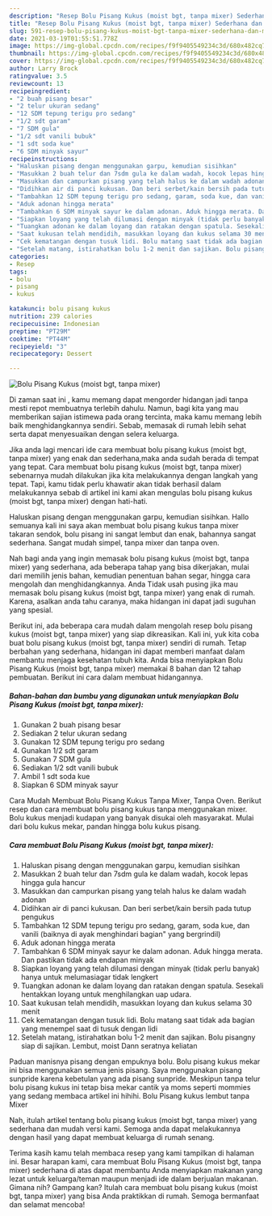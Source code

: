 ```yaml
---
description: "Resep Bolu Pisang Kukus (moist bgt, tanpa mixer) Sederhana dan Mudah Dibuat"
title: "Resep Bolu Pisang Kukus (moist bgt, tanpa mixer) Sederhana dan Mudah Dibuat"
slug: 591-resep-bolu-pisang-kukus-moist-bgt-tanpa-mixer-sederhana-dan-mudah-dibuat
date: 2021-03-19T01:55:51.778Z
image: https://img-global.cpcdn.com/recipes/f9f9405549234c3d/680x482cq70/bolu-pisang-kukus-moist-bgt-tanpa-mixer-foto-resep-utama.jpg
thumbnail: https://img-global.cpcdn.com/recipes/f9f9405549234c3d/680x482cq70/bolu-pisang-kukus-moist-bgt-tanpa-mixer-foto-resep-utama.jpg
cover: https://img-global.cpcdn.com/recipes/f9f9405549234c3d/680x482cq70/bolu-pisang-kukus-moist-bgt-tanpa-mixer-foto-resep-utama.jpg
author: Larry Brock
ratingvalue: 3.5
reviewcount: 13
recipeingredient:
- "2 buah pisang besar"
- "2 telur ukuran sedang"
- "12 SDM tepung terigu pro sedang"
- "1/2 sdt garam"
- "7 SDM gula"
- "1/2 sdt vanili bubuk"
- "1 sdt soda kue"
- "6 SDM minyak sayur"
recipeinstructions:
- "Haluskan pisang dengan menggunakan garpu, kemudian sisihkan"
- "Masukkan 2 buah telur dan 7sdm gula ke dalam wadah, kocok lepas hingga gula hancur"
- "Masukkan dan campurkan pisang yang telah halus ke dalam wadah adonan"
- "Didihkan air di panci kukusan. Dan beri serbet/kain bersih pada tutup pengukus"
- "Tambahkan 12 SDM tepung terigu pro sedang, garam, soda kue, dan vanili (baiknya di ayak menghindari bagian&#34; yang bergrindil)"
- "Aduk adonan hingga merata"
- "Tambahkan 6 SDM minyak sayur ke dalam adonan. Aduk hingga merata. Dan pastikan tidak ada endapan minyak"
- "Siapkan loyang yang telah dilumasi dengan minyak (tidak perlu banyak) hanya untuk melumasiagar tidak lengkert"
- "Tuangkan adonan ke dalam loyang dan ratakan dengan spatula. Sesekali hentakkan loyang untuk menghilangkan uap udara."
- "Saat kukusan telah mendidih, masukkan loyang dan kukus selama 30 menit"
- "Cek kematangan dengan tusuk lidi. Bolu matang saat tidak ada bagian yang menempel saat di tusuk dengan lidi"
- "Setelah matang, istirahatkan bolu 1-2 menit dan sajikan. Bolu pisangny siap di sajikan. Lembut, moist Dann seratnya keliatan"
categories:
- Resep
tags:
- bolu
- pisang
- kukus

katakunci: bolu pisang kukus 
nutrition: 239 calories
recipecuisine: Indonesian
preptime: "PT29M"
cooktime: "PT44M"
recipeyield: "3"
recipecategory: Dessert

---
```



![Bolu Pisang Kukus (moist bgt, tanpa mixer)](https://img-global.cpcdn.com/recipes/f9f9405549234c3d/680x482cq70/bolu-pisang-kukus-moist-bgt-tanpa-mixer-foto-resep-utama.jpg)

Di zaman  saat ini , kamu memang dapat mengorder hidangan jadi tanpa mesti repot membuatnya terlebih dahulu. Namun, bagi kita yang mau memberikan sajian istimewa pada orang tercinta, maka kamu memang lebih baik menghidangkannya sendiri. Sebab, memasak di rumah lebih sehat serta dapat menyesuaikan dengan selera keluarga.

Jika anda lagi mencari ide cara membuat bolu pisang kukus (moist bgt, tanpa mixer) yang enak dan sederhana,maka anda sudah berada di tempat yang tepat. Cara membuat bolu pisang kukus (moist bgt, tanpa mixer)  sebenarnya mudah dilakukan jika kita melakukannya dengan langkah yang tepat. Tapi, kamu tidak perlu khawatir akan tidak berhasil dalam melakukannya 
sebab di artikel ini kami akan mengulas bolu pisang kukus (moist bgt, tanpa mixer) dengan hati-hati.  

Haluskan pisang dengan menggunakan garpu, kemudian sisihkan. Hallo semuanya kali ini saya akan membuat bolu pisang kukus tanpa mixer takaran sendok, bolu pisang ini sangat lembut dan enak, bahannya sangat sederhana. Sangat mudah simpel, tanpa mixer dan tanpa oven.

Nah bagi anda yang ingin memasak bolu pisang kukus (moist bgt, tanpa mixer) yang sederhana, ada beberapa tahap yang bisa dikerjakan, mulai dari memilih jenis bahan, kemudian penentuan bahan segar, hingga cara mengolah dan menghidangkannya. Anda Tidak usah pusing jika mau memasak bolu pisang kukus (moist bgt, tanpa mixer) yang enak di rumah. Karena, asalkan anda  tahu caranya, maka hidangan ini dapat jadi suguhan yang spesial.

Berikut ini, ada beberapa cara mudah dalam mengolah resep bolu pisang kukus (moist bgt, tanpa mixer) yang siap dikreasikan. Kali ini, yuk kita coba buat bolu pisang kukus (moist bgt, tanpa mixer) sendiri di rumah. Tetap berbahan yang sederhana, hidangan ini dapat memberi manfaat dalam membantu menjaga kesehatan tubuh kita. Anda bisa menyiapkan Bolu Pisang Kukus (moist bgt, tanpa mixer) memakai 8 bahan dan 12 tahap pembuatan. Berikut ini cara dalam membuat hidangannya.

<!--inarticleads1-->

##### Bahan-bahan dan bumbu yang digunakan untuk menyiapkan Bolu Pisang Kukus (moist bgt, tanpa mixer):

1. Gunakan 2 buah pisang besar
1. Sediakan 2 telur ukuran sedang
1. Gunakan 12 SDM tepung terigu pro sedang
1. Gunakan 1/2 sdt garam
1. Gunakan 7 SDM gula
1. Sediakan 1/2 sdt vanili bubuk
1. Ambil 1 sdt soda kue
1. Siapkan 6 SDM minyak sayur


Cara Mudah Membuat Bolu Pisang Kukus Tanpa Mixer, Tanpa Oven. Berikut resep dan cara membuat bolu pisang kukus tanpa menggunakan mixer. Bolu kukus menjadi kudapan yang banyak disukai oleh masyarakat. Mulai dari bolu kukus mekar, pandan hingga bolu kukus pisang. 

<!--inarticleads2-->

##### Cara membuat Bolu Pisang Kukus (moist bgt, tanpa mixer):

1. Haluskan pisang dengan menggunakan garpu, kemudian sisihkan
1. Masukkan 2 buah telur dan 7sdm gula ke dalam wadah, kocok lepas hingga gula hancur
1. Masukkan dan campurkan pisang yang telah halus ke dalam wadah adonan
1. Didihkan air di panci kukusan. Dan beri serbet/kain bersih pada tutup pengukus
1. Tambahkan 12 SDM tepung terigu pro sedang, garam, soda kue, dan vanili (baiknya di ayak menghindari bagian&#34; yang bergrindil)
1. Aduk adonan hingga merata
1. Tambahkan 6 SDM minyak sayur ke dalam adonan. Aduk hingga merata. Dan pastikan tidak ada endapan minyak
1. Siapkan loyang yang telah dilumasi dengan minyak (tidak perlu banyak) hanya untuk melumasiagar tidak lengkert
1. Tuangkan adonan ke dalam loyang dan ratakan dengan spatula. Sesekali hentakkan loyang untuk menghilangkan uap udara.
1. Saat kukusan telah mendidih, masukkan loyang dan kukus selama 30 menit
1. Cek kematangan dengan tusuk lidi. Bolu matang saat tidak ada bagian yang menempel saat di tusuk dengan lidi
1. Setelah matang, istirahatkan bolu 1-2 menit dan sajikan. Bolu pisangny siap di sajikan. Lembut, moist Dann seratnya keliatan


Paduan manisnya pisang dengan empuknya bolu. Bolu pisang kukus mekar ini bisa menggunakan semua jenis pisang. Saya menggunakan pisang sunpride karena kebetulan yang ada pisang sunpride. Meskipun tanpa telur bolu pisang kukus ini tetap bisa mekar cantik ya moms seperti mommies yang sedang membaca artikel ini hihihi. Bolu Pisang kukus lembut tanpa Mixer 

Nah, itulah artikel tentang  bolu pisang kukus (moist bgt, tanpa mixer)  yang sederhana dan mudah versi kami. Semoga anda dapat melakukannya dengan hasil yang dapat membuat keluarga di rumah senang. 

Terima kasih kamu telah membaca resep yang kami tampilkan di halaman ini. Besar harapan kami, cara membuat  Bolu Pisang Kukus (moist bgt, tanpa mixer) sederhana di atas dapat membantu Anda menyiapkan makanan yang lezat untuk keluarga/teman maupun menjadi ide dalam berjualan makanan. Gimana nih? Gampang kan? Itulah cara membuat bolu pisang kukus (moist bgt, tanpa mixer) yang bisa Anda praktikkan di rumah. Semoga bermanfaat dan selamat mencoba!

